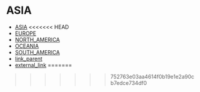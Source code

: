 # ASIA

 - [ASIA](./asia/README.md)
<<<<<<< HEAD
 - [EUROPE](./europe/README.md)
 - [NORTH_AMERICA](./north_america/README.md)
 - [OCEANIA](./oceania/README.md)
 - [SOUTH_AMERICA](./south_america/README.md)
 - [link_parent](./asia/china/Shanxi.md)
 - [external_link](./asia/china/Shanxi.md)
=======

>>>>>>> 752763e03aa4614f0b19e1e2a90cb7edce734df0
